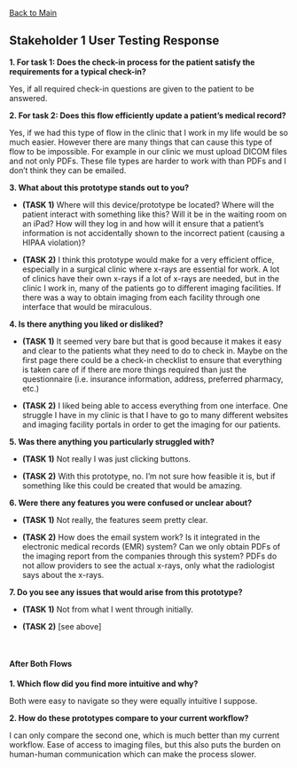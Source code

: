 [Back to Main](../index.md/#user-testing-results)

## Stakeholder 1 User Testing Response

**1. For task 1: Does the check-in process for the patient satisfy the requirements for a typical check-in?**

Yes, if all required check-in questions are given to the patient to be answered.


**2. For task 2: Does this flow efficiently update a patient’s medical record?**

Yes, if we had this type of flow in the clinic that I work in my life would be so much easier. However there are many things that can cause this type of flow to be impossible. For example in our clinic we must upload DICOM files and not only PDFs. These file types are harder to work with than PDFs and I don’t think they can be emailed.


**3. What about this prototype stands out to you?**

- **(TASK 1)** Where will this device/prototype be located? Where will the patient interact with something like this? Will it be in the waiting room on an iPad? How will they log in and how will it ensure that a patient’s information is not accidentally shown to the incorrect patient (causing a HIPAA violation)?

- **(TASK 2)** I think this prototype would make for a very efficient office, especially in a surgical clinic where x-rays are essential for work. A lot of clinics have their own x-rays if a lot of x-rays are needed, but in the clinic I work in, many of the patients go to different imaging facilities. If there was a way to obtain imaging from each facility through one interface that would be miraculous.

**4. Is there anything you liked or disliked?**

- **(TASK 1)** It seemed very bare but that is good because it makes it easy and clear to the patients what they need to do to check in. Maybe on the first page there could be a check-in checklist to ensure that everything is taken care of if there are more things required than just the questionnaire (i.e. insurance information, address, preferred pharmacy, etc.)

- **(TASK 2)** I liked being able to access everything from one interface. One struggle I have in my clinic is that I have to go to many different websites and imaging facility portals in order to get the imaging for our patients.

**5. Was there anything you particularly struggled with?**

- **(TASK 1)** Not really I was just clicking buttons.

- **(TASK 2)** With this prototype, no. I’m not sure how feasible it is, but if something like this could be created that would be amazing.

**6. Were there any features you were confused or unclear about?**

- **(TASK 1)** Not really, the features seem pretty clear.

- **(TASK 2)** How does the email system work? Is it integrated in the electronic medical records (EMR) system? Can we only obtain PDFs of the imaging report from the companies through this system? PDFs do not allow providers to see the actual x-rays, only what the radiologist says about the x-rays.

**7. Do you see any issues that would arise from this prototype?**

- **(TASK 1)** Not from what I went through initially.

- **(TASK 2)** [see above]

<br>

#### After Both Flows
**1. Which flow did you find more intuitive and why?**

Both were easy to navigate so they were equally intuitive I suppose.

**2. How do these prototypes compare to your current workflow?**

I can only compare the second one, which is much better than my current workflow. Ease of access to imaging files, but this also puts the burden on human-human communication which can make the process slower. 